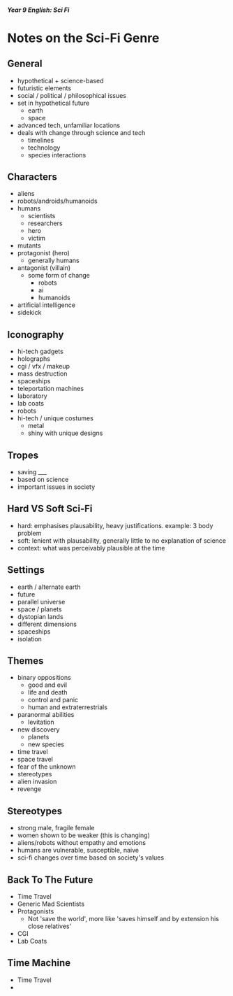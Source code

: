 <head>
  <title>The Sci-Fi Genre</title>
</head>

##### Year 9 English: Sci Fi

# Notes on the Sci-Fi Genre

## General

- hypothetical + science-based
- futuristic elements
- social / political / philosophical issues
- set in hypothetical future
  - earth
  - space
- advanced tech, unfamiliar locations
- deals with change through science and tech
  - timelines
  - technology
  - species interactions

## Characters

- aliens
- robots/androids/humanoids
- humans
  - scientists
  - researchers
  - hero
  - victim
- mutants
- protagonist (hero)
  - generally humans
- antagonist (villain)
  - some form of change
    - robots
    - ai
    - humanoids
- artificial intelligence
- sidekick

## Iconography

- hi-tech gadgets
- holographs
- cgi / vfx / makeup
- mass destruction
- spaceships
- teleportation machines
- laboratory
- lab coats
- robots
- hi-tech / unique costumes
  - metal
  - shiny with unique designs
 
## Tropes

- saving ___
- based on science
- important issues in society

## Hard VS Soft Sci-Fi

- hard: emphasises plausability, heavy justifications. example: 3 body problem
- soft: lenient with plausability, generally little to no explanation of science
- context: what was perceivably plausible at the time

## Settings

- earth / alternate earth
- future
- parallel universe
- space / planets
- dystopian lands
- different dimensions
- spaceships
- isolation

## Themes
- binary oppositions
  - good and evil
  - life and death
  - control and panic
  - human and extraterrestrials
- paranormal abilities
  - levitation
- new discovery
  - planets
  - new species
- time travel
- space travel
- fear of the unknown
- stereotypes
- alien invasion
- revenge

## Stereotypes

- strong male, fragile female
- women shown to be weaker (this is changing)
- aliens/robots without empathy and emotions
- humans are vulnerable, susceptible, naive
- sci-fi changes over time based on society's values

## Back To The Future

- Time Travel
- Generic Mad Scientists
- Protagonists
  - Not 'save the world', more like 'saves himself and by extension his close relatives'
- CGI
- Lab Coats

## Time Machine

- Time Travel
- 
